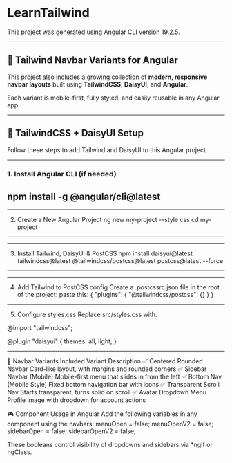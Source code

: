 # LearnTailwind

This project was generated using [Angular CLI](https://github.com/angular/angular-cli) version 19.2.5.

---

## 🚀 Tailwind Navbar Variants for Angular

This project also includes a growing collection of **modern, responsive navbar layouts** built using **TailwindCSS**, **DaisyUI**, and **Angular**.

Each variant is mobile-first, fully styled, and easily reusable in any Angular app.

---

## 🔧 TailwindCSS + DaisyUI Setup

Follow these steps to add Tailwind and DaisyUI to this Angular project.

-----------------------------------------------------------------------------------
### 1. Install Angular CLI (if needed)
npm install -g @angular/cli@latest
------------------------------------------------------------------------------------

--------------------------------------------------------------------------
2. Create a New Angular Project
ng new my-project --style css
cd my-project
-------------------------------------------------------------------------------------

--------------------------------------------------------------------------------------------------
3. Install Tailwind, DaisyUI & PostCSS
npm install daisyui@latest tailwindcss@latest @tailwindcss/postcss@latest postcss@latest --force
---------------------------------------------------------------------------------------------------


--------------------------------------------------------------------------------------------------
4. Add Tailwind to PostCSS config
Create a .postcssrc.json file in the root of the project:
paste this:
{
  "plugins": {
    "@tailwindcss/postcss": {}
  }
}

---------------------------------------------------------------------------------------------------
5. Configure styles.css
Replace src/styles.css with:

@import "tailwindcss";

@plugin "daisyui" {
  themes: all, light;
}

---------------------------------------------------------------------------------------------------
📁 Navbar Variants Included
Variant	Description
✅ Centered Rounded Navbar	Card-like layout, with margins and rounded corners
✅ Sidebar Navbar (Mobile)	Mobile-first menu that slides in from the left
✅ Bottom Nav (Mobile Style)	Fixed bottom navigation bar with icons
✅ Transparent Scroll Nav	Starts transparent, turns solid on scroll
✅ Avatar Dropdown Menu	Profile image with dropdown for account actions

🎮 Component Usage in Angular
Add the following variables in any component using the navbars:
menuOpen = false;
menuOpenV2 = false;
sidebarOpen = false;
sidebarOpenV2 = false;

These booleans control visibility of dropdowns and sidebars via *ngIf or ngClass.

